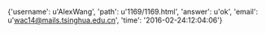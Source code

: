 {'username': u'AlexWang', 'path': u'1169/1169.html', 'answer': u'ok', 'email': u'wac14@mails.tsinghua.edu.cn', 'time': '2016-02-24:12:04:06'}